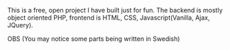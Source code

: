 This is a free, open project I have built just for fun.
The backend is mostly object oriented PHP, frontend is HTML, CSS, Javascript(Vanilla, Ajax, JQuery).

OBS (You may notice some parts being written in Swedish)
